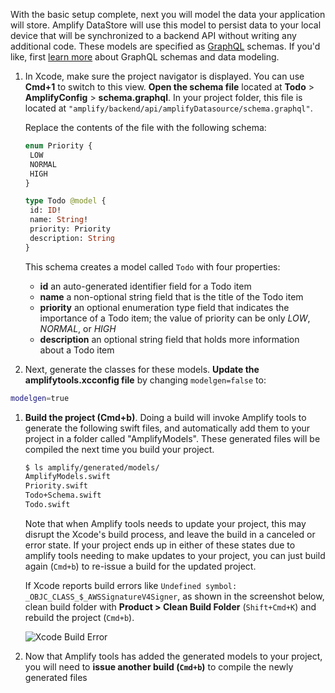With the basic setup complete, next you will model the data your application will store. Amplify DataStore will use this model to persist data to your local device that will be synchronized to a backend API without writing any additional code. These models are specified as [GraphQL](http://graphql.org/) schemas. If you'd like, first [learn more](~/cli/graphql-transformer/overview.md) about GraphQL schemas and data modeling.

1. In Xcode, make sure the project navigator is displayed. You can use **Cmd+1** to switch to this view. **Open the schema file** located at **Todo** > **AmplifyConfig** > **schema.graphql**.  In your project folder, this file is located at `"amplify/backend/api/amplifyDatasource/schema.graphql"`.

    Replace the contents of the file with the following schema:

    ```graphql
   enum Priority {
     LOW
     NORMAL
     HIGH
   }

   type Todo @model {
     id: ID!
     name: String!
     priority: Priority
     description: String
   }
    ```

    This schema creates a model called `Todo` with four properties:

    - **id** an auto-generated identifier field for a Todo item
    - **name** a non-optional string field that is the title of the Todo item
    - **priority** an optional enumeration type field that indicates the importance of a Todo item; the value of priority can be only *LOW*, *NORMAL*, or *HIGH*
    - **description** an optional string field that holds more information about a Todo item

1. Next, generate the classes for these models. **Update the amplifytools.xcconfig file** by changing `modelgen=false` to:
  ```bash
  modelgen=true
  ```

1. **Build the project (Cmd+b)**.  Doing a build will invoke Amplify tools to generate the following swift files, and automatically add them to your project in a folder called "AmplifyModels".  These generated files will be compiled the next time you build your project.
    ```bash
    $ ls amplify/generated/models/
    AmplifyModels.swift
    Priority.swift
    Todo+Schema.swift
    Todo.swift
    ```
    Note that when Amplify tools needs to update your project, this may disrupt the Xcode's build process, and leave the build in a canceled or error state.  If your project ends up in either of these states due to amplify tools needing to make updates to your project, you can just build again (`Cmd+b`) to re-issue a build for the updated project.

    <amplify-callout>

    If Xcode reports build errors like `Undefined symbol: _OBJC_CLASS_$_AWSSignatureV4Signer`, as shown in the screenshot below, clean build folder with **Product > Clean Build Folder** (`Shift+Cmd+K`) and rebuild the project (`Cmd+b`).

    ![Xcode Build Error](~/images/xcode-build-error.png)

    </amplify-callout>

1. Now that Amplify tools has added the generated models to your project, you will need to **issue another build (`Cmd+b`)** to compile the newly generated files
